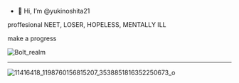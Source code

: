 - 👋 Hi, I’m @yukinoshita21

proffesional NEET, LOSER, HOPELESS, MENTALLY ILL


make a progress

![Bolt_realm](https://github.com/yukinoshita21/yukinoshita21/assets/138709914/1d5cb20e-8d52-4ffb-8fd5-e82d37012949) 

----------------------------------------------------------------------------------------------------------------------------------------------------------------------------------

![11416418_1198760156815207_3538851816352250673_o](https://github.com/yukinoshita21/yukinoshita21/assets/138709914/7a641333-bb54-4375-82d5-cfd15c45311b)
